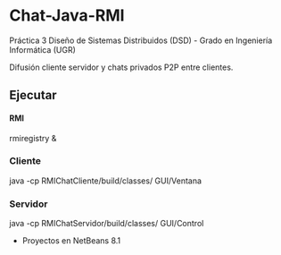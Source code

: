 # Chat-Java-RMI
Práctica 3 Diseño de Sistemas Distribuidos (DSD) - Grado en Ingeniería Informática (UGR)

Difusión cliente servidor y chats privados P2P entre clientes.  


## Ejecutar

#### RMI  
rmiregistry & 

### Cliente   
java -cp RMIChatCliente/build/classes/ GUI/Ventana  

### Servidor    
java -cp RMIChatServidor/build/classes/ GUI/Control  

* Proyectos en NetBeans 8.1
